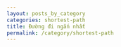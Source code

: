 ```yaml
---
layout: posts_by_category
categories: shortest-path
title: Đường đi ngắn nhất
permalink: /category/shortest-path
---
```

